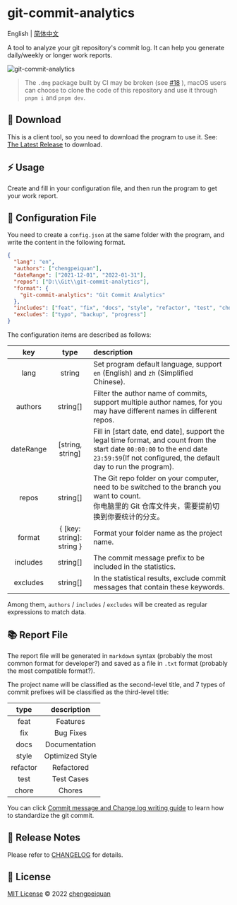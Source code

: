 # git-commit-analytics

English | [简体中文](https://github.com/analyticsjs/git-commit-analytics/blob/main/README.zh-CN.md)

A tool to analyze your git repository's commit log. It can help you generate daily/weekly or longer work reports.

![git-commit-analytics](https://cdn.chengpeiquan.com/img/2022/01/20220103021254.gif)

> The `.dmg` package built by CI may be broken (see [#18](https://github.com/analyticsjs/git-commit-analytics/issues/18) ), macOS users can choose to clone the code of this repository and use it through `pnpm i` and `pnpm dev`.

## 🚀 Download

This is a client tool, so you need to download the program to use it. See: [The Latest Release](https://github.com/analyticsjs/git-commit-analytics/releases/latest) to download.

## ⚡ Usage

Create and fill in your configuration file, and then run the program to get your work report.

## 📂 Configuration File

You need to create a `config.json` at the same folder with the program, and write the content in the following format.

```json
{
  "lang": "en",
  "authors": ["chengpeiquan"],
  "dateRange": ["2021-12-01", "2022-01-31"],
  "repos": ["D:\\Git\\git-commit-analytics"],
  "format": {
    "git-commit-analytics": "Git Commit Analytics"
  },
  "includes": ["feat", "fix", "docs", "style", "refactor", "test", "chore"],
  "excludes": ["typo", "backup", "progress"]
}
```

The configuration items are described as follows:

|    key    |           type            | description                                                                                                                                                                                |
| :-------: | :-----------------------: | :----------------------------------------------------------------------------------------------------------------------------------------------------------------------------------------- |
|   lang    |          string           | Set program default language, support `en` (English) and `zh` (Simplified Chinese).                                                                                                        |
|  authors  |         string[]          | Filter the author name of commits, support multiple author names, for you may have different names in different repos.                                                                     |
| dateRange |     [string, string]      | Fill in [start date, end date], support the legal time format, and count from the start date `00:00:00` to the end date `23:59:59`(If not configured, the default day to run the program). |
|   repos   |         string[]          | The Git repo folder on your computer, need to be switched to the branch you want to count.<br>你电脑里的 Git 仓库文件夹，需要提前切换到你要统计的分支。                                    |
|  format   | { [key: string]: string } | Format your folder name as the project name.                                                                                                                                               |
| includes  |         string[]          | The commit message prefix to be included in the statistics.                                                                                                                                |
| excludes  |         string[]          | In the statistical results, exclude commit messages that contain these keywords.                                                                                                           |

Among them, `authors` / `includes` / `excludes` will be created as regular expressions to match data.

## 📚 Report File

The report file will be generated in `markdown` syntax (probably the most common format for developer?) and saved as a file in `.txt` format (probably the most compatible format?).

The project name will be classified as the second-level title, and 7 types of commit prefixes will be classified as the third-level title:

|   type   |   description   |
| :------: | :-------------: |
|   feat   |    Features     |
|   fix    |    Bug Fixes    |
|   docs   |  Documentation  |
|  style   | Optimized Style |
| refactor |   Refactored    |
|   test   |   Test Cases    |
|  chore   |     Chores      |

You can click [Commit message and Change log writing guide](https://www.ruanyifeng.com/blog/2016/01/commit_message_change_log.html) to learn how to standardize the git commit.

## 📝 Release Notes

Please refer to [CHANGELOG](./CHANGELOG.md) for details.

## 📜 License

[MIT License](./LICENSE) © 2022 [chengpeiquan](https://github.com/chengpeiquan)
